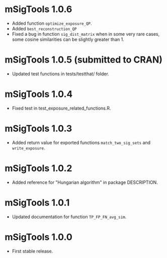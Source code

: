 # mSigTools 1.0.6
* Added function `optimize_exposure_QP`.
* Added `best_reconstruction_QP`
* Fixed a bug in function `sig_dist_matrix` when in some very rare cases, some
  cosine similarities can be slightly greater than 1.

# mSigTools 1.0.5 (submitted to CRAN)
* Updated test functions in tests/testthat/ folder.

# mSigTools 1.0.4
* Fixed test in test_exposure_related_functions.R.

# mSigTools 1.0.3
* Added return value for exported functions `match_two_sig_sets` and
`write_exposure`.

# mSigTools 1.0.2
* Added reference for "Hungarian algorithm" in package DESCRIPTION.

# mSigTools 1.0.1
* Updated documentation for function `TP_FP_FN_avg_sim`.

# mSigTools 1.0.0
* First stable release.
